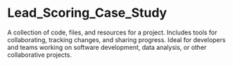 # Lead_Scoring_Case_Study
 A collection of code, files, and resources for a project. Includes tools for collaborating, tracking changes, and sharing progress. Ideal for developers and teams working on software development, data analysis, or other collaborative projects.
